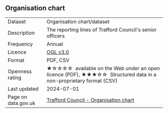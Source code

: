 ## Organisation chart

<table>
<tr>
	<td>Dataset</td>
	<td>Organisation chart/dataset</td>
</tr>
<tr>
	<td>Description</td>
	<td>The reporting lines of Trafford Council's senior officers</td>
</tr>
<tr>
	<td>Frequency</td>
	<td>Annual</td>
</tr>
<tr>
	<td>Licence</td>
	<td><a href="http://www.nationalarchives.gov.uk/doc/open-government-licence/version/3/">OGL v3.0</a></td>
</tr>
<tr>
	<td>Format</td>
	<td>PDF, CSV</td>
</tr>
<tr>
	<td>Openness rating</td>
	<td>&#9733;&#9734;&#9734;&#9734;&#9734;&nbsp; available on the Web under an open licence (PDF), &#9733;&#9733;&#9733;&#9734;&#9734;&nbsp; Structured data in a non-proprietary format (CSV)</td>
</tr>
<tr>
	<td>Last updated</td>
	<td>2024-07-01</td>
</tr>
<tr>
	<td>Page on data.gov.uk</td>
	<td><a href="https://data.gov.uk/dataset/8b65b7fe-62b7-42c2-a57b-9797a552ea56/organisation-chart">Trafford Council - Organisation chart</a></td>
</tr>
</table>
